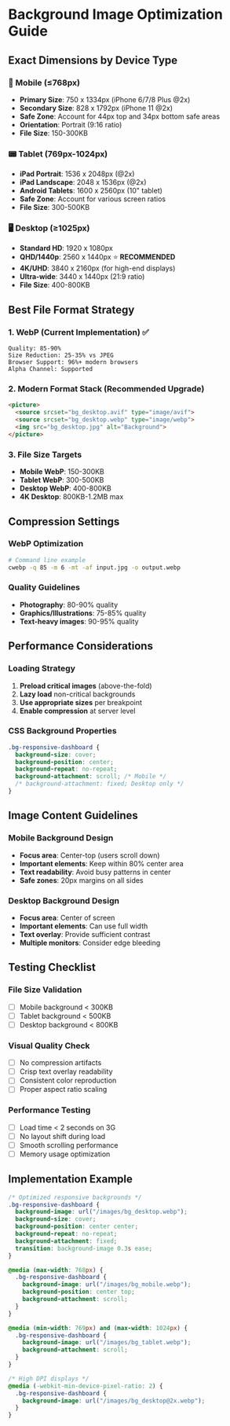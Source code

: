 # Background Image Optimization Guide

## Exact Dimensions by Device Type

### 📱 Mobile (≤768px)
- **Primary Size**: 750 x 1334px (iPhone 6/7/8 Plus @2x)
- **Secondary Size**: 828 x 1792px (iPhone 11 @2x)
- **Safe Zone**: Account for 44px top and 34px bottom safe areas
- **Orientation**: Portrait (9:16 ratio)
- **File Size**: 150-300KB

### 📟 Tablet (769px-1024px)
- **iPad Portrait**: 1536 x 2048px (@2x)
- **iPad Landscape**: 2048 x 1536px (@2x)
- **Android Tablets**: 1600 x 2560px (10" tablet)
- **Safe Zone**: Account for various screen ratios
- **File Size**: 300-500KB

### 🖥️ Desktop (≥1025px)
- **Standard HD**: 1920 x 1080px
- **QHD/1440p**: 2560 x 1440px ⭐ **RECOMMENDED**
- **4K/UHD**: 3840 x 2160px (for high-end displays)
- **Ultra-wide**: 3440 x 1440px (21:9 ratio)
- **File Size**: 400-800KB

## Best File Format Strategy

### 1. WebP (Current Implementation) ✅
```
Quality: 85-90%
Size Reduction: 25-35% vs JPEG
Browser Support: 96%+ modern browsers
Alpha Channel: Supported
```

### 2. Modern Format Stack (Recommended Upgrade)
```html
<picture>
  <source srcset="bg_desktop.avif" type="image/avif">
  <source srcset="bg_desktop.webp" type="image/webp">
  <img src="bg_desktop.jpg" alt="Background">
</picture>
```

### 3. File Size Targets
- **Mobile WebP**: 150-300KB
- **Tablet WebP**: 300-500KB  
- **Desktop WebP**: 400-800KB
- **4K Desktop**: 800KB-1.2MB max

## Compression Settings

### WebP Optimization
```bash
# Command line example
cwebp -q 85 -m 6 -mt -af input.jpg -o output.webp
```

### Quality Guidelines
- **Photography**: 80-90% quality
- **Graphics/Illustrations**: 75-85% quality
- **Text-heavy images**: 90-95% quality

## Performance Considerations

### Loading Strategy
1. **Preload critical images** (above-the-fold)
2. **Lazy load** non-critical backgrounds
3. **Use appropriate sizes** per breakpoint
4. **Enable compression** at server level

### CSS Background Properties
```css
.bg-responsive-dashboard {
  background-size: cover;
  background-position: center;
  background-repeat: no-repeat;
  background-attachment: scroll; /* Mobile */
  /* background-attachment: fixed; Desktop only */
}
```

## Image Content Guidelines

### Mobile Background Design
- **Focus area**: Center-top (users scroll down)
- **Important elements**: Keep within 80% center area
- **Text readability**: Avoid busy patterns in center
- **Safe zones**: 20px margins on all sides

### Desktop Background Design  
- **Focus area**: Center of screen
- **Important elements**: Can use full width
- **Text overlay**: Provide sufficient contrast
- **Multiple monitors**: Consider edge bleeding

## Testing Checklist

### File Size Validation
- [ ] Mobile background < 300KB
- [ ] Tablet background < 500KB
- [ ] Desktop background < 800KB

### Visual Quality Check
- [ ] No compression artifacts
- [ ] Crisp text overlay readability
- [ ] Consistent color reproduction
- [ ] Proper aspect ratio scaling

### Performance Testing
- [ ] Load time < 2 seconds on 3G
- [ ] No layout shift during load
- [ ] Smooth scrolling performance
- [ ] Memory usage optimization

## Implementation Example

```css
/* Optimized responsive backgrounds */
.bg-responsive-dashboard {
  background-image: url("/images/bg_desktop.webp");
  background-size: cover;
  background-position: center center;
  background-repeat: no-repeat;
  background-attachment: fixed;
  transition: background-image 0.3s ease;
}

@media (max-width: 768px) {
  .bg-responsive-dashboard {
    background-image: url("/images/bg_mobile.webp");
    background-position: center top;
    background-attachment: scroll;
  }
}

@media (min-width: 769px) and (max-width: 1024px) {
  .bg-responsive-dashboard {
    background-image: url("/images/bg_tablet.webp");
    background-attachment: scroll;
  }
}

/* High DPI displays */
@media (-webkit-min-device-pixel-ratio: 2) {
  .bg-responsive-dashboard {
    background-image: url("/images/bg_desktop@2x.webp");
  }
}
```
